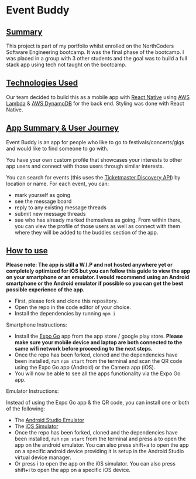 # **Event Buddy**

## <ins>Summary</ins>

This project is part of my portfolio whilst enrolled on the NorthCoders Software Engineering bootcamp.
It was the final phase of the bootcamp. I was placed in a group with 3 other students and the goal was to build a full stack app using tech not taught on the bootcamp.

## <ins>Technologies Used</ins>

Our team decided to build this as a mobile app with [React Native](https://reactnative.dev/) using [AWS Lambda](https://aws.amazon.com/lambda/) & [AWS DynamoDB](https://aws.amazon.com/dynamodb/) for the back end. Styling was done with React Native.

## <ins>App Summary & User Journey</ins>

Event Buddy is an app for people who like to go to festivals/concerts/gigs and would like to find someone to go with.

You have your own custom profile that showcases your interests to other app users and connect with those users through similar interests.

You can search for events (this uses the [Ticketmaster Discovery API](https://developer.ticketmaster.com/products-and-docs/apis/discovery-api/v2/)) by location or name. For each event, you can:

- mark yourself as going
- see the message board
- reply to any existing message threads
- submit new message threads
- see who has already marked themselves as going. From within there, you can view the profile of those users as well as connect with them where they will be added to the buddies section of the app.

## <ins>How to use</ins>

**Please note: The app is still a W.I.P and not hosted anywhere yet or completely optimized for iOS but you can follow this guide to view the app on your smartphone or an emulator. I would recommend using an Android smartphone or the Android emulator if possible so you can get the best possible experience of the app.**

- First, please fork and clone this repository.
- Open the repo in the code editor of your choice.
- Install the dependencies by running `npm i`

Smartphone Instructions:

- Install the [Expo Go](https://expo.dev/client) app from the app store / google play store. **Please make sure your mobile device and laptop are both connected to the same wifi network before proceeding to the next steps.**
- Once the repo has been forked, cloned and the dependencies have been installed, run `npm start` from the terminal and scan the QR code using the Expo Go app (Android) or the Camera app (iOS).
- You will now be able to see all the apps functionality via the Expo Go app.

Emulator Instructions:

Instead of using the Expo Go app & the QR code, you can install one or both of the following:

- The [Android Studio Emulator](https://docs.expo.dev/workflow/android-studio-emulator/)
- The [iOS Simulator](https://docs.expo.dev/workflow/ios-simulator/)
- Once the repo has been forked, cloned and the dependencies have been installed, run `npm start` from the terminal and press a to open the app on the android emulator. You can also press shift+a to open the app on a specific android device providing it is setup in the Android Studio virtual device manager.
- Or press i to open the app on the i0S simulator. You can also press shift+i to open the app on a specific iOS device.
